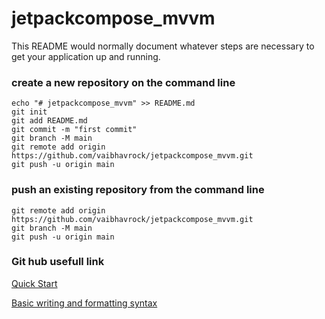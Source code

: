 # jetpackcompose_mvvm

This README would normally document whatever steps are necessary to get your application up and running.

### create a new repository on the command line
```
echo "# jetpackcompose_mvvm" >> README.md
git init
git add README.md
git commit -m "first commit"
git branch -M main
git remote add origin https://github.com/vaibhavrock/jetpackcompose_mvvm.git
git push -u origin main
```
### push an existing repository from the command line
```
git remote add origin https://github.com/vaibhavrock/jetpackcompose_mvvm.git
git branch -M main
git push -u origin main
```

### Git hub usefull link

[Quick Start](https://docs.github.com/en/get-started/writing-on-github/getting-started-with-writing-and-formatting-on-github/quickstart-for-writing-on-github)

[Basic writing and formatting syntax](https://docs.github.com/en/get-started/writing-on-github/getting-started-with-writing-and-formatting-on-github/basic-writing-and-formatting-syntax)
